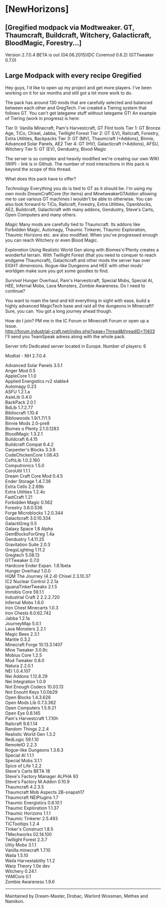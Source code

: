 [NewHorizons]
=

[Gregified modpack via Modtweaker. GT, Thaumcraft, Buildcraft, Witchery, Galacticraft, BloodMagic, Forestry...]
-


Version 2.7.0.4 BETA is out (04.06.2015)(DC Coremod 0.6.2) (GTTweaker 0.7.0)


Large Modpack with every recipe Gregified
-

Hey guys, I'd like to open up my project and get more players.
I've been working on it for six months and still got a lot more work to do.

The pack has around 130 mods that are carefully selected and balanced between each other and GregTech. I've created a Tiering system that follows GT. You can't get lategame stuff without lategame GT!
An example of Tiering (work in progress) is here:

Tier 0: Vanilla Minecraft, Pam's Harvestcraft, GT Flint tools
Tier 1: GT Bronze Age, TiCo, Chisel, Jabba, Twillight Forest
Tier 2: GT (LV), Railcraft, Forestry, Extra Utilities, Backpacks
Tier 3: GT (MV), Thaumcraft (+Addons), Binnie, Advanced Solar Panels, AE2
Tier 4: GT (HV), Galacticraft (+Addons), AFSU, Witchery
Tier 5: GT (EV), Gendustry, Blood Magic

The server is so complex and heavily modified we're creating our own WIKI (WIP) - link is in Github.
The number of mod interactions in this pack is beyond the scope of this thread.


What does this pack have to offer?

*Technology*
Everything you do is tied to GT as it should be. I'm using my own mods DreamCraftCore (for items) and MinetweakerGTAddon allowing me to use various GT machines I wouldn't be able to otherwise.
You can also look forward to TiCo, Railcraft, Forestry, Extra Utilities, Openblocks, AE2, Buildcraft, Galacticraft with many addons, Gendustry, Steve's Carts, Open Computers and many others.

*Magic*
Many mods are carefully tied to Thaumcraft. Its addons like Forbidden Magic, Automagy, Thaumic Tinkerer, Thaumic Exploration, Thaumic Horizons etc. are also modified.
When you've progressed enough you can reach Witchery or even Blood Magic.

*Exploration*
Using Realistic World Gen along with Biomes'o'Plenty creates a wonderful terrain. With Twillight Forest (that you need to conquer to reach endgame Thaumcraft), Galacticraft and other mods the server has over EIGHT dimensions.
Rogue-like Dungeons and HEE with other mods' worldgen make sure you got some goodies to find.

*Survival*
Hunger Overhaul, Pam's Harvestcraft, Special Mobs, Special AI, HEE, Infernal Mobs, Lava Monsters, Zombie Awareness. Do I need to continue?

You want to roam the land and kill everything in sight with ease, build a highly advanced MagicTech base and raid all the dungeons in Minecraft? Sure, you can. You got a long journey ahead though.


How do I join?
PM me in the IC Forum or Minecraft Forum or open up a Issue.<BR>
http://forum.industrial-craft.net/index.php?page=Thread&threadID=11403<BR>
I'll send you TeamSpeak adress along with the whole pack.


Server info
Dedicated server located in Europe.
Number of players: 6


Modlist - NH 2.7.0.4

Advanced Solar Panels 3.5.1<BR>
Anger Mod 0.5<BR>
AppleCore 1.1.0<BR>
Applied Energistics rv2 stable4<BR>
Automagy 0.23<BR>
ASFU 1.2.1.a<BR>
AsieLib 0.4.0<BR>
BackPack 2.0.1<BR>
BdLib 1.7.2.77<BR>
Bibliocraft 1.10.4<BR>
Bibliowoods 1.9/1.7/1.5<BR>
Binnie Mods 2.0-pre8<BR>
Biomes o Plenty 2.1.0.1283<BR>
BloodMagic 1.3.2.1<BR>
Buildcraft 6.4.15<BR>
Buildcraft Compat 6.4.2<BR>
Carpenter's Blocks 3.3.6<BR>
CodeChickenCore 1.06.43<BR>
CofhLib 1.0.2.160<BR>
Computronics 1.5.0<BR>
CoroUtil 1.1.1<BR>
Dream Craft Core Mod 0.4.5<BR>
Ender Storage 1.4.7.36<BR>
Extra Cells 2.2.69b<BR>
Extra Utilities 1.2.4c<BR>
FastCraft 1.21<BR>
Forbidden Magic 0.562<BR>
Forestry 3.6.0.536<BR>
Forge Microblocks 1.2.0.344<BR>
Galacticraft 3.0.10.334<BR>
GalactiGreg 0.5<BR>
Galaxy Space 1.8 Alpha<BR>
GemBlocksForGreg 1.4a<BR>
Gendustry 1.4.11.25<BR>
Gravitation Suite 2.0.3<BR>
GregsLighting 1.11.2<BR>
Gregtech 5.08.13<BR>
GTTweaker 0.7.0<BR>
Hardcore Ender Expan. 1.8.1beta<BR>
Hunger Overhaul 1.0.0<BR>
HQM The Journey (4.2.4)
Chisel 2.3.10.37<BR>
IC2 Nuclear Control 2.2.1a<BR>
IguanaTinkerTweaks 2.1.5<BR>
Immibis Core 59.1.1<BR>
Industrial Craft 2 2.2.2.720<BR>
Infernal Mobs 1.6.0<BR>
Iron Chest Minecarts 1.0.3<BR>
Iron Chests 6.0.62.742<BR>
Jabba 1.2.1a<BR>
JourneyMap 5.0.1<BR>
Lava Monsters 2.2.1<BR>
Magic Bees 2.3.1<BR>
Mantle 0.3.2<BR>
Minecraft Forge 10.13.3.1407<BR>
Mine Tweaker 3.0.9c<BR>
Mobius Core 1.2.5<BR>
Mod Tweaker 0.8.0<BR>
Natura 2.2.0.1<BR>
NEI 1.0.4.107<BR>
Nei Addons 1.12.8.29<BR>
Nei Integration 1.0.9<BR>
Not Enough Codecs 10.03.13<BR>
Not Enouht Keys 1.0.0b29<BR>
Open Blocks 1.4.3.626<BR>
Open Mods Lib 0.7.3.362<BR>
Open Computers 1.5.9.21<BR>
Open Eye 0.6.145<BR>
Pam's Harvestcraft 1.7.10h<BR>
Railcraft 9.6.1.14<BR>
Random Things 2.2.4<BR>
Realistic World Gen 1.3.2<BR>
RedLogic 59.1.10<BR>
RemoteIO 2.2.3<BR>
Rogue-like Dungeons 1.3.6.3<BR>
Special AI 1.1.1<BR>
Special Mobs 3.1.1<BR>
Spice of Life 1.2.2<BR>
Steve's Carts BETA 18<BR>
Steve's Factory Manager ALPHA 93<BR>
Steve's Factory M.Addon 0.10.9<BR>
Thaumcraft 4.2.3.5<BR>
Thaumcraft Mob Aspects 2B-snapsh17<BR>
Thaumcraft NEIPlugins 1.7<BR>
Thaumic Energistics 0.8.10.1<BR>
Thaumic Exploration 1.1.37<BR>
Thaumic Horizons 1.1.1<BR>
Thaumic Tinkerer 2.5.493<BR>
TiCTooltips 1.2.4<BR>
Tinker's Construct 1.8.5<BR>
TMechworks 02.14.100<BR>
Twillight Forest 2.3.7<BR>
Ulity Mobs 3.1.1<BR>
Vanilla minecraft 1.7.10<BR>
Waila 1.5.10<BR>
Waila Harvestability 1.1.2<BR>
Warp Theory 1.0e dev<BR>
Witchery 0.24.1<BR>
YAMCore 0.1<BR>
Zombie Awareness 1.9.6<BR>

---

Maintained by Dream-Master, Drobac, Warlord Wossman, Methes and Namikon.
